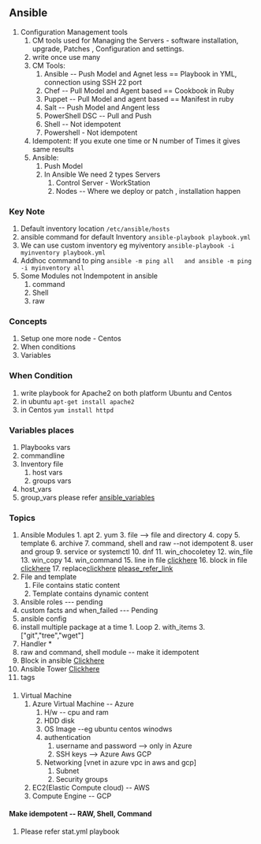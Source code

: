 ## Ansible 
  1. Configuration Management tools 
     1. CM tools used for Managing the Servers - software installation, upgrade, Patches , Configuration and settings. 
     2. write once use many 
     3. CM Tools: 
         1. Ansible -- Push Model and Agnet less == Playbook in YML, connection using SSH 22 port
         2. Chef    -- Pull Model  and Agent based  == Cookbook in Ruby
         3. Puppet   -- Pull Model  and agent based  == Manifest in ruby
         4. Salt     -- Push Model  and Angent less
         5. PowerShell DSC -- Pull and Push 
         6. Shell  -- Not idempotent
         7. Powershell - Not idempotent 
     4. Idempotent: If you exute one time or N number of Times it gives same results
     5. Ansible: 
          1. Push Model 
          2. In Ansible We need 2 types Servers 
                1. Control Server - WorkStation 
                2. Nodes -- Where we deploy or patch , installation happen  


### Key Note
  1. Default inventory location ```/etc/ansible/hosts``` 
  2. ansible command for default Inventory ```ansible-playbook playbook.yml``` 
  3. We can use custom inventory eg myiventory ```ansible-playbook -i myinventory playbook.yml```  
  4. Addhoc command to ping  ```ansible -m ping all   and ansible -m ping -i myinventory all``` 
  5. Some Modules not Indempotent in ansible 
      1. command 
      2. Shell
      3. raw 

### Concepts
  1. Setup one more node - Centos 
  2. When conditions 
  3. Variables 
  
### When Condition
  1. write playbook for Apache2 on both platform Ubuntu and Centos 
  2. in ubuntu ```apt-get install apache2```
  3. in Centos ```yum install httpd```  

### Variables places
  1. Playbooks vars
  2. commandline
  3. Inventory file 
       1. host vars
       2. groups vars
  4. host_vars
  5. group_vars 
  please refer [ansible_variables](https://docs.ansible.com/ansible/latest/user_guide/playbooks_variables.html)


### Topics
   1. Ansible Modules 
     1. apt
     2. yum
     3. file  --> file and directory
     4. copy
     5. template
     6. archive
     7. command, shell and raw --not idempotent 
     8. user and group 
     9. service or systemctl 
     10. dnf 
     11. win_chocoletey
     12. win_file
     13. win_copy 
     14. win_command
     15. line in file [clickhere](https://docs.ansible.com/ansible/latest/collections/ansible/builtin/lineinfile_module.html)
     16. block in file [clickhere](https://docs.ansible.com/ansible/latest/collections/ansible/builtin/blockinfile_module.html)
     17. replace[clickhere](https://docs.ansible.com/ansible/latest/collections/ansible/builtin/replace_module.html)
    [please_refer_link](https://docs.ansible.com/ansible/2.9/modules/list_of_all_modules.html)
  2. File and template 
       1. File contains static content 
       2. Template contains dynamic content 
  3. Ansible roles  --- pending 
  4. custom facts and when_failed --- Pending 
  5. ansible config 
  6. install multiple package at a time 
         1. Loop
         2. with_items 
         3. ["git","tree","wget"]  
  7. Handler *
  8. raw and command, shell module -- make it idempotent
  9. Block in ansible [Clickhere](https://docs.ansible.com/ansible/latest/user_guide/playbooks_blocks.html)
  10. Ansible Tower [Clickhere](https://www.redhat.com/sysadmin/intro-ansible-tower#:~:text=Ansible%20Tower%20is%20the%20enterprise,and%20running%20in%20your%20environments.)
  11. tags 


#### 
  1. Virtual Machine 
     1. Azure Virtual Machine  -- Azure
        1. H/w -- cpu and ram 
        2. HDD disk 
        3. OS Image --eg ubuntu centos winodws
        4. authentication 
              1. username and password --> only in Azure
              2. SSH keys --> Azure Aws GCP 
        5. Networking [vnet in azure  vpc in aws and gcp]
            1. Subnet
            2. Security groups
     2. EC2(Elastic Compute cloud) -- AWS 
     3. Compute Engine -- GCP 


#### Make idempotent -- RAW, Shell, Command 
  1. Please refer stat.yml playbook 
  






  
    

  
